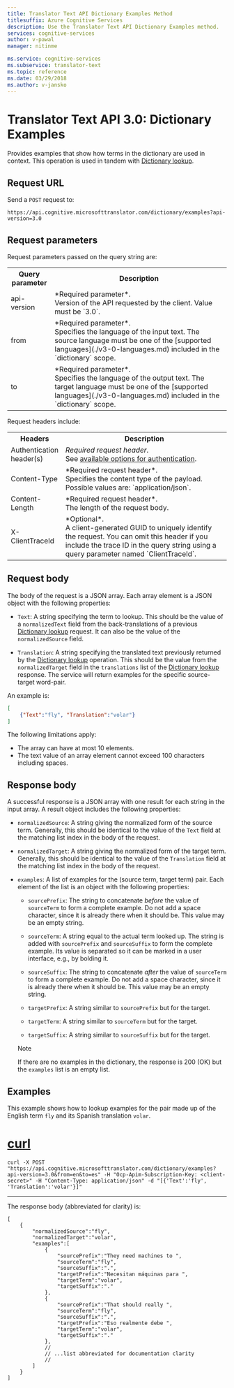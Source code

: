 ```yaml
---
title: Translator Text API Dictionary Examples Method
titlesuffix: Azure Cognitive Services
description: Use the Translator Text API Dictionary Examples method.
services: cognitive-services
author: v-pawal
manager: nitinme

ms.service: cognitive-services
ms.subservice: translator-text
ms.topic: reference
ms.date: 03/29/2018
ms.author: v-jansko
---
```


# Translator Text API 3.0: Dictionary Examples

Provides examples that show how terms in the dictionary are used in context. This operation is used in tandem with [Dictionary lookup](./v3-0-dictionary-lookup.md).

## Request URL

Send a `POST` request to:

```HTTP
https://api.cognitive.microsofttranslator.com/dictionary/examples?api-version=3.0
```

## Request parameters

Request parameters passed on the query string are:

<table width="100%">
  <th width="20%">Query parameter</th>
  <th>Description</th>
  <tr>
    <td>api-version</td>
    <td>*Required parameter*.<br/>Version of the API requested by the client. Value must be `3.0`.</td>
  </tr>
  <tr>
    <td>from</td>
    <td>*Required parameter*.<br/>Specifies the language of the input text. The source language must be one of the [supported languages](./v3-0-languages.md) included in the `dictionary` scope.</td>
  </tr>
  <tr>
    <td>to</td>
    <td>*Required parameter*.<br/>Specifies the language of the output text. The target language must be one of the [supported languages](./v3-0-languages.md) included in the `dictionary` scope.</td>
  </tr>
</table>

Request headers include:

<table width="100%">
  <th width="20%">Headers</th>
  <th>Description</th>
  <tr>
    <td>Authentication header(s)</td>
    <td><em>Required request header</em>.<br/>See <a href="https://docs.microsoft.com/azure/cognitive-services/translator/reference/v3-0-reference#authentication">available options for authentication</a>.</td>
  </tr>
  <tr>
    <td>Content-Type</td>
    <td>*Required request header*.<br/>Specifies the content type of the payload. Possible values are: `application/json`.</td>
  </tr>
  <tr>
    <td>Content-Length</td>
    <td>*Required request header*.<br/>The length of the request body.</td>
  </tr>
  <tr>
    <td>X-ClientTraceId</td>
    <td>*Optional*.<br/>A client-generated GUID to uniquely identify the request. You can omit this header if you include the trace ID in the query string using a query parameter named `ClientTraceId`.</td>
  </tr>
</table> 

## Request body

The body of the request is a JSON array. Each array element is a JSON object with the following properties:

  * `Text`: A string specifying the term to lookup. This should be the value of a `normalizedText` field from the back-translations of a previous [Dictionary lookup](./v3-0-dictionary-lookup.md) request. It can also be the value of the `normalizedSource` field.

  * `Translation`: A string specifying the translated text previously returned by the [Dictionary lookup](./v3-0-dictionary-lookup.md) operation. This should be the value from the `normalizedTarget` field in the `translations` list of the [Dictionary lookup](./v3-0-dictionary-lookup.md) response. The service will return examples for the specific source-target word-pair.

An example is:

```json
[
    {"Text":"fly", "Translation":"volar"}
]
```

The following limitations apply:

* The array can have at most 10 elements.
* The text value of an array element cannot exceed 100 characters including spaces.

## Response body

A successful response is a JSON array with one result for each string in the input array. A result object includes the following properties:

  * `normalizedSource`: A string giving the normalized form of the source term. Generally, this should be identical to the value of the `Text` field at the matching list index in the body of the request.
    
  * `normalizedTarget`: A string giving the normalized form of the target term. Generally, this should be identical to the value of the `Translation` field at the matching list index in the body of the request.
  
  * `examples`: A list of examples for the (source term, target term) pair. Each element of the list is an object with the following properties:

    * `sourcePrefix`: The string to concatenate _before_ the value of `sourceTerm` to form a complete example. Do not add a space character, since it is already there when it should be. This value may be an empty string.

    * `sourceTerm`: A string equal to the actual term looked up. The string is added with `sourcePrefix` and `sourceSuffix` to form the complete example. Its value is separated so it can be marked in a user interface, e.g., by bolding it.

    * `sourceSuffix`: The string to concatenate _after_ the value of `sourceTerm` to form a complete example. Do not add a space character, since it is already there when it should be. This value may be an empty string.

    * `targetPrefix`: A string similar to `sourcePrefix` but for the target.

    * `targetTerm`: A string similar to `sourceTerm` but for the target.

    * `targetSuffix`: A string similar to `sourceSuffix` but for the target.

    > [!NOTE]
    > If there are no examples in the dictionary, the response is 200 (OK) but the `examples` list is an empty list.

## Examples

This example shows how to lookup examples for the pair made up of the English term `fly` and its Spanish translation `volar`.

# [curl](#tab/curl)

```
curl -X POST "https://api.cognitive.microsofttranslator.com/dictionary/examples?api-version=3.0&from=en&to=es" -H "Ocp-Apim-Subscription-Key: <client-secret>" -H "Content-Type: application/json" -d "[{'Text':'fly', 'Translation':'volar'}]"
```

---

The response body (abbreviated for clarity) is:

```
[
    {
        "normalizedSource":"fly",
        "normalizedTarget":"volar",
        "examples":[
            {
                "sourcePrefix":"They need machines to ",
                "sourceTerm":"fly",
                "sourceSuffix":".",
                "targetPrefix":"Necesitan máquinas para ",
                "targetTerm":"volar",
                "targetSuffix":"."
            },      
            {
                "sourcePrefix":"That should really ",
                "sourceTerm":"fly",
                "sourceSuffix":".",
                "targetPrefix":"Eso realmente debe ",
                "targetTerm":"volar",
                "targetSuffix":"."
            },
            //
            // ...list abbreviated for documentation clarity
            //
        ]
    }
]
```
